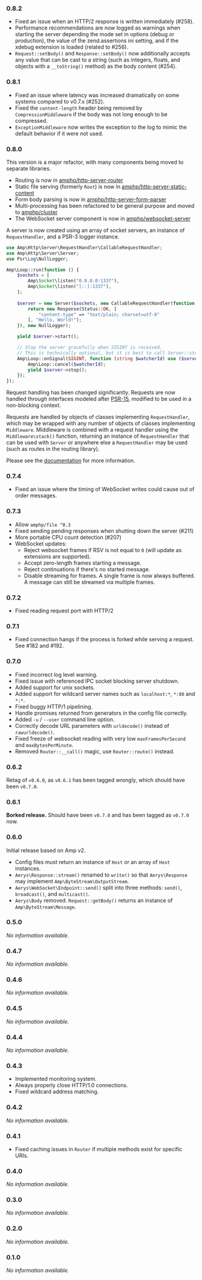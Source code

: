 ### 0.8.2

- Fixed an issue when an HTTP/2 response is written immediately (#258).
- Performance recommendations are now logged as warnings when starting the server depending the mode set in options (debug or production), the value of the zend.assertions ini setting, and if the xdebug extension is loaded (related to #256).
- `Request::setBody()` and `Response::setBody()` now additionally accepts any value that can be cast to a string (such as integers, floats, and objects with a `__toString()` method) as the body content (#254).

### 0.8.1

- Fixed an issue where latency was increased dramatically on some systems compared to v0.7.x (#252).
- Fixed the `content-length` header being removed by `CompressionMiddleware` if the body was not long enough to be compressed.
- `ExceptionMiddleware` now writes the exception to the log to mimic the default behavior if it were not used.

### 0.8.0

This version is a major refactor, with many components being moved to separate libraries.

- Routing is now in [amphp/http-server-router](https://github.com/amphp/http-server-router)
- Static file serving (formerly `Root`) is now in [amphp/http-server-static-content](https://github.com/amphp/http-static-content)
- Form body parsing is now in [amphp/http-server-form-parser](https://github.com/amphp/http-server-form-parser)
- Multi-processing has been refactored to be general purpose and moved to [amphp/cluster](https://github.com/amphp/cluster)
- The WebSocket server component is now in [amphp/websocket-server](https://github.com/amphp/websocket-server)

A server is now created using an array of socket servers, an instance of `RequestHandler`, and a PSR-3 logger instance.

```php
use Amp\Http\Server\RequestHandler\CallableRequestHandler;
use Amp\Http\Server\Server;
use Psr\Log\NullLogger;

Amp\Loop::run(function () {
    $sockets = [
        Amp\Socket\listen("0.0.0.0:1337"),
        Amp\Socket\listen("[::]:1337"),
    ];
    
    $server = new Server($sockets, new CallableRequestHandler(function (Request $request) {
        return new Response(Status::OK, [
            "content-type" => "text/plain; charset=utf-8"
        ], "Hello, World!");
    }), new NullLogger);

    yield $server->start();

    // Stop the server gracefully when SIGINT is received.
    // This is technically optional, but it is best to call Server::stop().
    Amp\Loop::onSignal(SIGINT, function (string $watcherId) use ($server) {
        Amp\Loop::cancel($watcherId);
        yield $server->stop();
    });
});
```

Request handling has been changed significantly. Requests are now handled through interfaces modeled after [PSR-15](https://www.php-fig.org/psr/psr-15/), modified to be used in a non-blocking context.

Requests are handled by objects of classes implementing `RequestHandler`, which may be wrapped with any number of objects of classes implementing `Middleware`. Middleware is combined with a request handler using the `Middleware\stack()` function, returning an instance of `RequestHandler` that can be used with `Server` or anywhere else a `RequestHandler` may be used (such as routes in the routing library).

Please see the [documentation](https://amphp.org/http-server) for more information.

### 0.7.4

 - Fixed an issue where the timing of WebSocket writes could cause out of order messages.

### 0.7.3

 - Allow `amphp/file ^0.3`
 - Fixed sending pending responses when shutting down the server (#211)
 - More portable CPU count detection (#207)
 - WebSocket updates:
    - Reject websocket frames if RSV is not equal to `0` (will update as extensions are supported).
    - Accept zero-length frames starting a message.
    - Reject continuations if there's no started message.
    - Disable streaming for frames. A single frame is now always buffered. A message can still be streamed via multiple frames.

### 0.7.2

 - Fixed reading request port with HTTP/2

### 0.7.1

 - Fixed connection hangs if the process is forked while serving a request. See #182 and #192.

### 0.7.0

 - Fixed incorrect log level warning.
 - Fixed issue with referenced IPC socket blocking server shutdown.
 - Added support for unix sockets.
 - Added support for wildcard server names such as `localhost:*`, `*:80` and `*:*`.
 - Fixed buggy HTTP/1 pipelining.
 - Handle promises returned from generators in the config file correctly.
 - Added `-u` / `--user` command line option.
 - Correctly decode URL parameters with `urldecode()` instead of `rawurldecode()`.
 - Fixed freeze of websocket reading with very low `maxFramesPerSecond` and `maxBytesPerMinute`.
 - Removed `Router::__call()` magic, use `Router::route()` instead.

### 0.6.2

Retag of `v0.6.0`, as `v0.6.1` has been tagged wrongly, which should have been `v0.7.0`.

### 0.6.1

**Borked release.** Should have been `v0.7.0` and has been tagged as `v0.7.0` now.

### 0.6.0

Initial release based on Amp v2.

- Config files must return an instance of `Host` or an array of `Host` instances.
- `Aerys\Response::stream()` renamed to `write()` so that `Aerys\Response` may implement `Amp\ByteStream\OutputStream`.
- `Aerys\WebSocket\Endpoint::send()` split into three methods: `send()`, `broadcast()`, and `multicast()`.
- `Aerys\Body` removed. `Request::getBody()` returns an instance of `Amp\ByteStream\Message`.

### 0.5.0

_No information available._

### 0.4.7

_No information available._

### 0.4.6

_No information available._

### 0.4.5

_No information available._

### 0.4.4

_No information available._

### 0.4.3

 - Implemented monitoring system.
 - Always properly close HTTP/1.0 connections.
 - Fixed wildcard address matching.

### 0.4.2

_No information available._

### 0.4.1

 - Fixed caching issues in `Router` if multiple methods exist for specific URIs.
 
### 0.4.0

_No information available._

### 0.3.0

_No information available._

### 0.2.0

_No information available._

### 0.1.0

_No information available._
